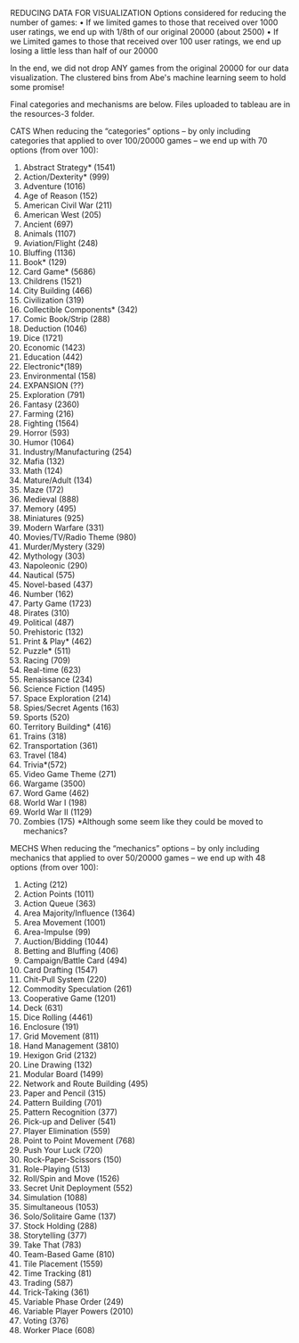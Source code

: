 REDUCING DATA FOR VISUALIZATION
Options considered for reducing the number of games:
•	If we limited games to those that received over 1000 user ratings, we end up with 1/8th of our original 20000 (about 2500)
•	If we Limited games to those that received over 100 user ratings, we end up losing a little less than half of our 20000

In the end, we did not drop ANY games from the original 20000 for our data visualization.
The clustered bins from Abe's machine learning seem to hold some promise!

Final categories and mechanisms are below. Files uploaded to tableau are in the resources-3 folder.

CATS
When reducing the “categories” options – by only including categories that applied to over 100/20000 games – we end up with 70 options (from over 100):
1.	Abstract Strategy* (1541)
2.	Action/Dexterity* (999)
3.	Adventure (1016)
4.	Age of Reason (152)
5.	American Civil War (211)
6.	American West (205)
7.	Ancient (697)
8.	Animals (1107)
9.	Aviation/Flight (248)
10.	Bluffing (1136)
11.	Book* (129)
12.	Card Game* (5686)
13.	Childrens (1521)
14.	City Building (466)
15.	Civilization (319)
16.	Collectible Components* (342)
17.	Comic Book/Strip (288)
18.	Deduction (1046)
19.	Dice (1721)
20.	Economic (1423)
21.	Education (442)
22.	Electronic*(189)
23.	Environmental (158)
24.	EXPANSION (??)
25.	Exploration (791)
26.	Fantasy (2360)
27.	Farming (216)
28.	Fighting (1564)
29.	Horror (593)
30.	Humor (1064)
31.	Industry/Manufacturing (254)
32.	Mafia (132)
33.	Math (124)
34.	Mature/Adult (134)
35.	Maze (172)
36.	Medieval (888)
37.	Memory (495)
38.	Miniatures (925)
39.	Modern Warfare (331)
40.	Movies/TV/Radio Theme (980)
41.	Murder/Mystery (329)
42.	Mythology (303)
43.	Napoleonic (290)
44.	Nautical (575)
45.	Novel-based (437)
46.	Number (162)
47.	Party Game (1723)
48.	Pirates (310)
49.	Political (487)
50.	Prehistoric (132)
51.	Print & Play* (462)
52.	Puzzle* (511)
53.	Racing (709)
54.	Real-time (623)
55.	Renaissance (234)
56.	Science Fiction (1495)
57.	Space Exploration (214)
58.	Spies/Secret Agents (163)
59.	Sports (520)
60.	Territory Building* (416)
61.	Trains (318)
62.	Transportation (361)
63.	Travel (184)
64.	Trivia*(572)
65.	Video Game Theme (271)
66.	Wargame (3500)
67.	Word Game (462)
68.	World War I (198)
69.	World War II (1129)
70.	Zombies (175)
*Although some seem like they could be moved to mechanics?

MECHS
When reducing the “mechanics” options – by only including mechanics that applied to over 50/20000 games – we end up with 48 options (from over 100):
1.	Acting (212)
2.	Action Points (1011)
3.	Action Queue (363)
4.	Area Majority/Influence (1364)
5.	Area Movement (1001)
6.	Area-Impulse (99)
7.	Auction/Bidding (1044)
8.	Betting and Bluffing (406)
9.	Campaign/Battle Card (494)
10.	Card Drafting (1547)
11.	Chit-Pull System (220)
12.	Commodity Speculation (261)
13.	Cooperative Game (1201)
14.	Deck (631)
15.	Dice Rolling (4461)
16.	Enclosure (191)
17.	Grid Movement (811)
18.	Hand Management (3810)
19.	Hexigon Grid (2132)
20.	Line Drawing (132)
21.	Modular Board (1499)
22.	Network and Route Building (495)
23.	Paper and Pencil (315)
24.	Pattern Building (701)
25.	Pattern Recognition (377)
26.	Pick-up and Deliver (541)
27.	Player Elimination (559)
28.	Point to Point Movement (768)
29.	Push Your Luck (720)
30.	Rock-Paper-Scissors (150)
31.	Role-Playing (513)
32.	Roll/Spin and Move (1526)
33.	Secret Unit Deployment (552)
34.	Simulation (1088)
35.	Simultaneous (1053)
36.	Solo/Solitaire Game (137)
37.	Stock Holding (288)
38.	Storytelling (377)
39.	Take That (783)
40.	Team-Based Game (810)
41.	Tile Placement (1559)
42.	Time Tracking (81)
43.	Trading (587)
44.	Trick-Taking (361)
45.	Variable Phase Order (249)
46.	Variable Player Powers (2010)
47.	Voting (376)
48.	Worker Place (608)
